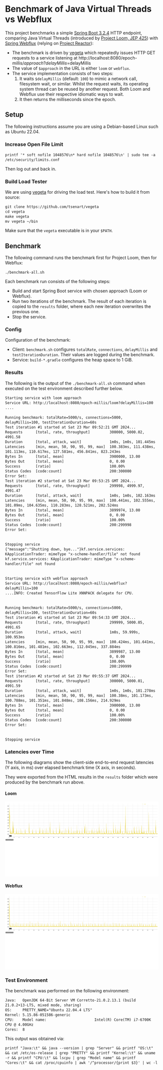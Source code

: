 # Benchmark of Java Virtual Threads vs Webflux

This project benchmarks a simple [Spring Boot 3.2.4](https://spring.io/projects/spring-boot) HTTP endpoint, comparing Java Virtual Threads (introduced by [Project Loom, JEP 425](https://openjdk.org/jeps/425)) with [Spring Webflux](https://docs.spring.io/spring-framework/reference/web/webflux.html) (relying on [Project Reactor](https://projectreactor.io/)):
* The benchmark is driven by [vegeta](https://github.com/tsenart/vegeta) which repeatedly issues HTTP GET requests to a service listening at http://localhost:8080/epoch-millis/$approach?delayMillis=$delayMillis
* The value of `$approach` in the URL is either `loom` or `webflux`.
* The service implementation consists of two steps:
  1. It waits `$delayMillis` (default: `100`) to mimic a network call, filesystem wait, or similar. Whilst the request waits, its operating system thread can be reused by another request. Both Loom and Webflux use their respective idiomatic ways to wait. 
  2. It then returns the milliseconds since the epoch.

## Setup 

The following instructions assume you are using a Debian-based Linux such as Ubuntu 22.04. 

### Increase Open File Limit

```shell
printf '* soft nofile 1048576\n* hard nofile 1048576\n' | sudo tee -a /etc/security/limits.conf 
```
Then log out and back in.


### Build Load Tester

We are using [vegeta](https://github.com/tsenart/vegeta) for driving the load test. Here's how to build it from source:

```shell
git clone https://github.com/tsenart/vegeta
cd vegeta
make vegeta
mv vegeta ~/bin
```

Make sure that the `vegeta` executable is in your `$PATH`.

## Benchmark 

The following command runs the benchmark first for Project Loom, then for Webflux:

```shell
./benchmark-all.sh 
```

Each benchmark run consists of the following steps:
* Build and start Spring Boot service with chosen approach (Loom or Webflux).
* Run two iterations of the benchmark. The result of each iteration is copied to the `results` folder, where each new iteration overwrites the previous one.
* Stop the service.

### Config

Configuration of the benchmark:
* Client: `benchmark.sh` configures `totalRate`, `connections`, `delayMillis` and `testIterationDuration`. Their values are logged during the benchmark.
* Service: `build-*.gradle` configures the heap space to 1 GiB.

### Results

The following is the output of the `./benchmark-all.sh` command when executed on the test environment described further below.

```
Starting service with loom approach
Service URL: http://localhost:8080/epoch-millis/loom?delayMillis=100
....

Running benchmark: totalRate=5000/s, connections=5000, delayMillis=100, testIterationDuration=60s
Test iteration #1 started at Sat 23 Mar 09:52:21 GMT 2024...
Requests      [total, rate, throughput]         300000, 5000.02, 4991.58
Duration      [total, attack, wait]             1m0s, 1m0s, 101.445ms
Latencies     [min, mean, 50, 90, 95, 99, max]  100.383ms, 111.438ms, 101.113ms, 110.617ms, 127.581ms, 456.841ms, 823.243ms
Bytes In      [total, mean]                     3900000, 13.00
Bytes Out     [total, mean]                     0, 0.00
Success       [ratio]                           100.00%
Status Codes  [code:count]                      200:300000  
Error Set:
Test iteration #2 started at Sat 23 Mar 09:53:25 GMT 2024...
Requests      [total, rate, throughput]         299998, 4999.97, 4991.47
Duration      [total, attack, wait]             1m0s, 1m0s, 102.163ms
Latencies     [min, mean, 50, 90, 95, 99, max]  100.441ms, 102.555ms, 101.09ms, 104.635ms, 110.283ms, 128.521ms, 202.524ms
Bytes In      [total, mean]                     3899974, 13.00
Bytes Out     [total, mean]                     0, 0.00
Success       [ratio]                           100.00%
Status Codes  [code:count]                      200:299998  
Error Set:


Stopping service
{"message":"Shutting down, bye..."}kf.service.services: KApplicationTrader: mimeType "x-scheme-handler/file" not found
kf.service.services: KApplicationTrader: mimeType "x-scheme-handler/file" not found


Starting service with webflux approach
Service URL: http://localhost:8080/epoch-millis/webflux?delayMillis=100
....INFO: Created TensorFlow Lite XNNPACK delegate for CPU.


Running benchmark: totalRate=5000/s, connections=5000, delayMillis=100, testIterationDuration=60s
Test iteration #1 started at Sat 23 Mar 09:54:33 GMT 2024...
Requests      [total, rate, throughput]         299999, 5000.05, 4991.65
Duration      [total, attack, wait]             1m0s, 59.999s, 100.953ms
Latencies     [min, mean, 50, 90, 95, 99, max]  100.424ms, 101.641ms, 100.816ms, 101.481ms, 102.663ms, 112.045ms, 337.884ms
Bytes In      [total, mean]                     3899987, 13.00
Bytes Out     [total, mean]                     0, 0.00
Success       [ratio]                           100.00%
Status Codes  [code:count]                      200:299999  
Error Set:
Test iteration #2 started at Sat 23 Mar 09:55:37 GMT 2024...
Requests      [total, rate, throughput]         300000, 5000.01, 4991.59
Duration      [total, attack, wait]             1m0s, 1m0s, 101.278ms
Latencies     [min, mean, 50, 90, 95, 99, max]  100.38ms, 101.173ms, 100.788ms, 101.351ms, 101.848ms, 108.156ms, 214.929ms
Bytes In      [total, mean]                     3900000, 13.00
Bytes Out     [total, mean]                     0, 0.00
Success       [ratio]                           100.00%
Status Codes  [code:count]                      200:300000  
Error Set:


Stopping service
```

### Latencies over Time 

The following diagrams show the client-side end-to-end request latencies (Y axis, in ms) over elapsed benchmark time (X axis, in seconds). 

They were exported from the HTML results in the `results` folder which were produced by the benchmark run above.

#### Loom

![Loom](results/loom.png "Loom")

#### Webflux

![Webflux](results/webflux.png "Webflux")

### Test Environment

The benchmark was performed on the following environment:

```
Java:   OpenJDK 64-Bit Server VM Corretto-21.0.2.13.1 (build 21.0.2+13-LTS, mixed mode, sharing)
OS:     PRETTY_NAME="Ubuntu 22.04.4 LTS"
Kernel: 5.15.86-051586-generic
CPU:    Model name:                      Intel(R) Core(TM) i7-6700K CPU @ 4.00GHz
Cores:  8
```

This output was obtained via:

```shell
printf "Java:\t" && java --version | grep "Server" && printf "OS:\t" && cat /etc/os-release | grep "PRETTY" && printf "Kernel:\t" && uname -r && printf "CPU:\t" && lscpu | grep "Model name" && printf "Cores:\t" && cat /proc/cpuinfo | awk '/^processor/{print $3}' | wc -l
```
